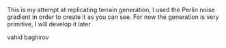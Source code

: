 This is my attempt at replicating terrain generation, I used the Perlin noise gradient in order to create it as you can see.
For now the generation is very primitive, I will develop it later

vahid baghirov
